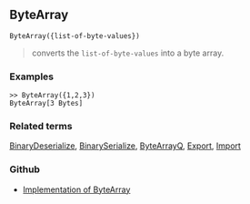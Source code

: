 ## ByteArray

```
ByteArray({list-of-byte-values})
```

> converts the `list-of-byte-values` into a byte array.
 
### Examples

```
>> ByteArray({1,2,3})
ByteArray[3 Bytes]
```


### Related terms 
[BinaryDeserialize](BinaryDeserialize.md), [BinarySerialize](BinarySerialize.md), [ByteArrayQ](ByteArrayQ.md), [Export](Export.md), [Import](Import.md)
### Github
* [Implementation of ByteArray](https://github.com/axkr/symja_android_library/blob/master/symja_android_library/matheclipse-core/src/main/java/org/matheclipse/core/builtin/WXFFunctions.java#L46) 
